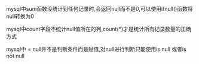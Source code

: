 mysql中sum函数没统计到任何记录时,会返回null而不是0,可以使用ifnull()函数将null转换为0

mysql中count字段不统计null值所在的列,count(*)才是统计所有记录数量的正确方式

mysql中 = null并不是判断条件而是赋值,对null进行判断只能使用is null 或者is not null